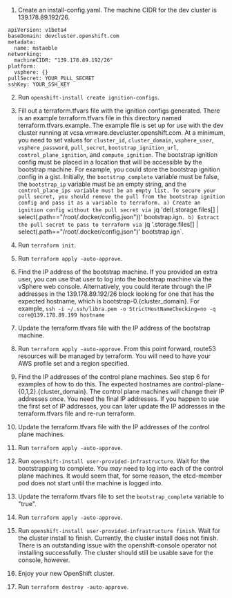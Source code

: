 1. Create an install-config.yaml.
The machine CIDR for the dev cluster is 139.178.89.192/26.

```
apiVersion: v1beta4
baseDomain: devcluster.openshift.com
metadata:
  name: mstaeble
networking:
  machineCIDR: "139.178.89.192/26"
platform:
  vsphere: {}
pullSecret: YOUR_PULL_SECRET
sshKey: YOUR_SSH_KEY
```

2. Run `openshift-install create ignition-configs`.

3. Fill out a terraform.tfvars file with the ignition configs generated.
There is an example terraform.tfvars file in this directory named terraform.tfvars.example. The example file is set up for use with the dev cluster running at vcsa.vmware.devcluster.openshift.com. At a minimum, you need to set values for `cluster_id`, `cluster_domain`, `vsphere_user`, `vsphere_password`, `pull_secret`, `bootstrap_ignition_url`, `control_plane_ignition`, and `compute_ignition`.
The bootstrap ignition config must be placed in a location that will be accessible by the bootstrap machine. For example, you could store the bootstrap ignition config in a gist.
Initially, the `bootstrap_complete` variable must be false, the `bootstrap_ip` variable must be an empty string, and the `control_plane_ips variable must be an empty list.
To secure your pull secret, you should remove the pull from the bootstrap ignition config and pass it as a variable to terraform.
  a) Create an ignition config without the pull secret via `jq 'del(.storage.files[] | select(.path=="/root/.docker/config.json"))' bootstrap.ign`.
  b) Extract the pull secret to pass to terraform via `jq '.storage.files[] | select(.path=="/root/.docker/config.json")' bootstrap.ign`.

4. Run `terraform init`.

5. Run `terraform apply -auto-approve`.

6. Find the IP address of the bootstrap machine.
If you provided an extra user, you can use that user to log into the bootstrap machine via the vSphere web console.
Alternatively, you could iterate through the IP addresses in the 139.178.89.192/26 block looking for one that has the expected hostname, which is bootstrap-0.{cluster_domain}. For example, `ssh -i ~/.ssh/libra.pem -o StrictHostNameChecking=no -q core@139.178.89.199 hostname`

7. Update the terraform.tfvars file with the IP address of the bootstrap machine.

8. Run `terraform apply -auto-approve`.
From this point forward, route53 resources will be managed by terraform. You will need to have your AWS profile set and a region specified.

9. Find the IP addresses of the control plane machines. See step 6 for examples of how to do this. The expected hostnames are control-plane-{0,1,2}.{cluster_domain}. The control plane machines will change their IP addresses once. You need the final IP addresses. If you happen to use the first set of IP addresses, you can later update the IP addresses in the terraform.tfvars file and re-run terraform.

10. Update the terraform.tfvars file with the IP addresses of the control plane machines.

11. Run `terraform apply -auto-approve`.

12. Run `openshift-install user-provided-infrastructure`. Wait for the bootstrapping to complete.
You *may* need to log into each of the control plane machines. It would seem that, for some reason, the etcd-member pod does not start until the machine is logged into.

13. Update the terraform.tfvars file to set the `bootstrap_complete` variable to "true".

14. Run `terraform apply -auto-approve`.

15. Run `openshift-install user-provided-infrastructure finish`. Wait for the cluster install to finish.
Currently, the cluster install does not finish. There is an outstanding issue with the openshift-console operator not installing successfully. The cluster should still be usable save for the console, however.

16. Enjoy your new OpenShift cluster.

17. Run `terraform destroy -auto-approve`.
